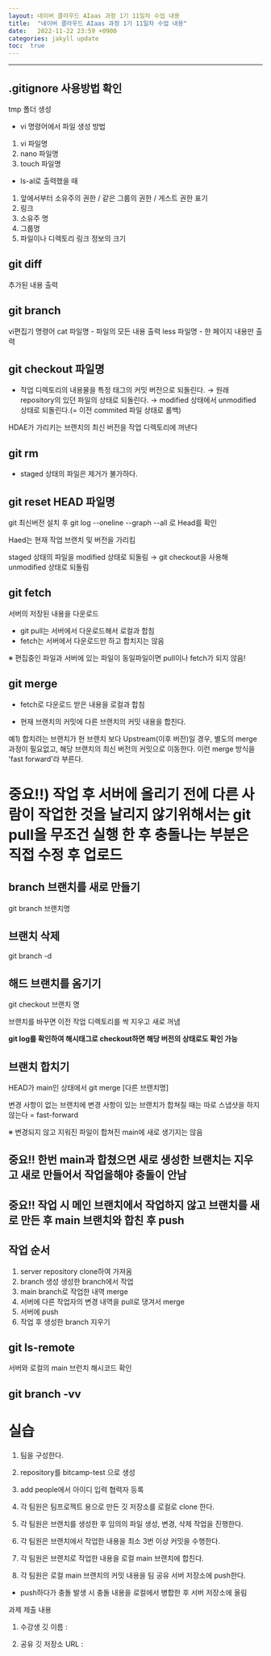 ```yaml
---
layout: 네이버 클라우드 AIaas 과정 1기 11일차 수업 내용
title:  "네이버 클라우드 AIaas 과정 1기 11일차 수업 내용"
date:   2022-11-22 23:59 +0900
categories: jakyll update
toc:  true
---
```



---
## .gitignore 사용방법 확인

tmp 폴더 생성

- vi 명령어에서 파일 생성 방법

1. vi 파일명
2. nano 파일명
3. touch 파일명

- ls-al로 출력했을 때

1. 앞에서부터 소유주의 권한 / 같은 그룹의 권한 / 게스트 권한 표기
2. 링크
3. 소유주 명
4. 그룹명
5. 파일이나 디렉토리 링크 정보의 크기


## git diff

추가된 내용 출력


## git branch

vi편집기 명령어
cat 파일명 - 파일의 모든 내용 출력
less 파일명 - 한 페이지 내용만 출력


## git checkout 파일명

- 작업 디렉토리의 내용물을 특정 태그의 커밋 버전으로 되돌린다.
→ 원래 repository의 있던 파일의 상태로 되돌린다.
→ modified 상태에서 unmodified 상태로 되돌린다.(= 이전 commited 파일 상태로 롤백)

HDAE가 가리키는 브랜치의 최신 버전을 작업 디렉토리에 꺼낸다

## git rm

- staged 상태의 파일은 제거가 불가하다.


## git reset HEAD 파일명

git 최신버전 설치 후 git log --oneline --graph --all 로 Head를 확인

Haed는 현재 작업 브랜치 및 버전을 가리킴

staged 상태의 파일을 modified 상태로 되돌림
→ git checkout을 사용해 unmodified 상태로 되돌림


## git fetch

서버의 저장된 내용을 다운로드

- git pull는 서버에서 다운로드해서 로컬과 합침
- fetch는 서버에서 다운로드만 하고 합치지는 않음

※ 편집중인 파일과 서버에 있는 파일이 동일파일이면 pull이나 fetch가 되지 않음!

## git merge

- fetch로 다운로드 받은 내용을 로컬과 합침

- 현재 브랜치의 커밋에 다른 브랜치의 커밋 내용을 합친다.

예1) 합치려는 브랜치가 현 브랜치 보다 Upstream(이후 버전)일 경우,
    별도의 merge 과정이 필요없고, 해당 브랜치의 최신 버전의 커밋으로 이동한다.
    이런 merge 방식을 'fast forward'라 부른다.

# 중요!!) 작업 후 서버에 올리기 전에 다른 사람이 작업한 것을 날리지 않기위해서는 git pull을 무조건 실행 한 후 충돌나는 부분은 직접 수정 후 업로드


## branch 브랜치를 새로 만들기

git branch 브랜치명

## 브랜치 삭제

git branch -d

## 해드 브랜치를 옴기기

git checkout 브랜치 명

브랜치를 바꾸면 이전 작업 디렉토리를 싹 지우고 새로 꺼냄

**git log를 확인하여 해시태그로 checkout하면 해당 버전의 상태로도 확인 가능**

## 브랜치 합치기

HEAD가 main인 상태에서 git merge [다른 브랜치명]

변경 사항이 없는 브랜치에 변경 사항이 있는 브랜치가 합쳐질 때는 따로 스냅샷을 하지 않는다 = fast-forward

※ 변경되지 않고 지워진 파일이 합쳐진 main에 새로 생기지는 않음

## 중요!! 한번 main과 합쳤으면 새로 생성한 브랜치는 지우고 새로 만들어서 작업을해야 충돌이 안남

## 중요!! 작업 시 메인 브랜치에서 작업하지 않고 브랜치를 새로 만든 후 main 브랜치와 합친 후 push

## 작업 순서

1. server repository clone하여 가져옴
2. branch 생성 생성한 branch에서 작업
3. main branch로 작업한 내역 merge
4. 서버에 다른 작업자의 변경 내역을 pull로 댕겨서 merge
5. 서버에 push
6. 작업 후 생성한 branch 지우기

## git ls-remote

서버와 로컬의 main 브런치 해시코드 확인

## git branch -vv


# 실습 

1. 팀을 구성한다.

2. repository를 bitcamp-test 으로 생성

3. add people에서 아이디 입력 협력자 등록

4. 각 팀원은 팀프로젝트 용으로 만든 깃 저장소를 로컬로 clone 한다.

5. 각 팀원은 브랜치를 생성한 후 임의의 파일 생성, 변경, 삭제 작업을 진행한다.

6. 각 팀원은 브랜치에서 작업한 내용을 최소 3번 이상 커밋을 수행한다.

7. 각 팀원은 브랜치로 작업한 내용을 로컬 main 브랜치에 합친다.

8. 각 팀원은 로컬 main 브랜치의 커밋 내용을 팀 공유 서버 저장소에 push한다.
  - push하다가 충돌 발생 시 충돌 내용을 로컬에서 병합한 후 서버 저장소에 올림


  과제 제출 내용

  1. 수강생 깃 이름 :

  2. 공유 깃 저장소 URL : 











